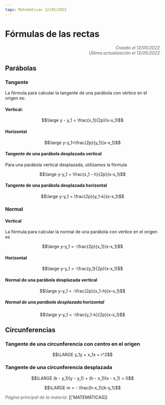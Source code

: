```yaml
---
tags: Matemáticas 12/05/2022
---
```


# Fórmulas de las rectas
<div style="text-align: right; opacity: 0.7; font-style: italic;">Creado el 12/05/2022</div>
<div style="text-align: right; opacity: 0.7; font-style: italic;">Última actualización el 12/05/2022</div>

## Parábolas

### **Tangente**

La fórmula para calcular la tangente de una parábola con vértice en el origen es:

#### Vertical:

$$\large y - y_1 = \frac{x_1}{2p}(x-x_1)$$

#### Horizontal

$$\large y-y_1=\frac{2p}{y_1}(x-x_1)$$

#### Tangente de una parábola desplazada vertical

Para una parábola vertical desplazada, utilizamos la fórmula

$$\large y-y_1 = \frac{x_1 - h}{2p}(x-x_1)$$

#### Tangente de una parábola desplazada horizontal

$$\large y-y_1 = \frac{2p}{y_1-k}(x-x_1)$$

### **Normal**

#### Vertical

La fórmula para calcular la normal de una parábola con vértice en el origen es

$$\large y-y_1 = -\frac{2p}{x_1}(x-x_1)$$

#### Horizontal

$$\large y-y_1 = -\frac{y_1}{2p}(x-x_1)$$

#### Normal de una parábola desplazada vertical

$$\large y-y_1 = -\frac{2p}{x_1-h}(x-x_1)$$

##### Normal de una parábola desplazada horizontal

$$\large y-y_1 = -\frac{y_1-k}{2p}(x-x_1)$$

## Circunferencias

### Tangente de una circunferencia con centro en el origen

$$\LARGE y_1y + x_1x = r^2$$
### Tangente de una circunferencia desplazada

$$\LARGE (k - y_1)(y - y_1) + (h - x_1)(x - x_1) = 0$$

$$\LARGE m = - \frac{h-x_1}{k-y_1}$$


<span style="opacity: 0.7; font-style: italic;">Página principal de la materia:</span> [['MATEMÁTICAS]]